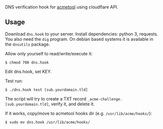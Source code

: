 DNS verification hook for [acmetool](https://github.com/hlandau/acme) using cloudflare API.

## Usage


Download `dns.hook` to your server. Install dependencies: python 3, requests. You also need the `dig` program. On debian based systems it is available in the `dnsutils` package.

Allow only yourself to read/write/execute it:
```
$ chmod 700 dns.hook
```

Edit dns.hook, set KEY.

Test run:
```
$ ./dns.hook test [sub.yourdomain.tld]
```
The script will try to create a TXT record `_acme-challenge.[sub.yourdomain.tld]`, verify it, and delete it.

If it works, copy/move to acmetool hooks dir (e.g. `/usr/lib/acme/hooks/`):

```
$ sudo mv dns.hook /usr/lib/acme/hooks/
```
